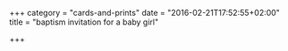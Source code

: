 +++
category = "cards-and-prints"
date = "2016-02-21T17:52:55+02:00"
title = "baptism invitation for a baby girl"

+++
